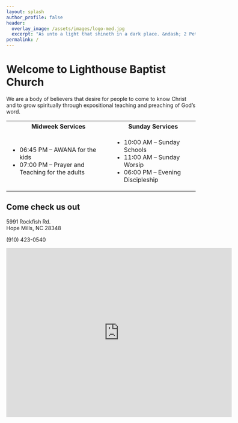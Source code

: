 ```yaml
---
layout: splash
author_profile: false
header:
  overlay_image: /assets/images/logo-med.jpg
  excerpt: "As unto a light that shineth in a dark place. &ndash; 2 Peter 1:19"
permalink: /
---
```


<h1>Welcome to Lighthouse Baptist Church</h1>

<p>We are a body of believers that desire for people to come to know Christ and to grow spiritually through expositional teaching and preaching of God&rsquo;s word.</p>

<table>
    <tr>
        <th>Midweek Services</th>
        <th>Sunday Services</th>
    </tr>
    <tr>
        <td><ul><li>06:45 PM &ndash; AWANA for the kids</li><li>07:00 PM &ndash; Prayer and Teaching for the adults</li></ul></td>
        <td><ul><li>10:00 AM &ndash; Sunday Schools</li><li>11:00 AM &ndash; Sunday Worsip</li><li>06:00 PM &ndash; Evening Discipleship</li></ul></td>
    </tr>
</table>

<h2 class="content-subhead">Come check us out</h2>
<p>5991 Rockfish Rd.<br />Hope Mills, NC 28348</p>
<p>(910) 423-0540</p>

<iframe src="https://www.google.com/maps/embed?pb=!1m18!1m12!1m3!1d3269.2905872371957!2d-78.97553368485683!3d34.97438537601904!2m3!1f0!2f0!3f0!3m2!1i1024!2i768!4f13.1!3m3!1m2!1s0x89ab1680101ed159%3A0x536f2743dc222f7c!2sLighthouse+Baptist+Church!5e0!3m2!1sen!2sus!4v1453006186327" width="600" height="450" frameborder="0" style="border:0" allowfullscreen></iframe>